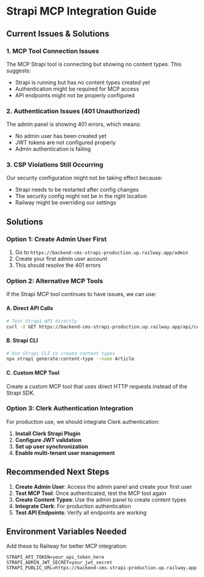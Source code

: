 # Strapi MCP Integration Guide

## Current Issues & Solutions

### 1. MCP Tool Connection Issues
The MCP Strapi tool is connecting but showing no content types. This suggests:
- Strapi is running but has no content types created yet
- Authentication might be required for MCP access
- API endpoints might not be properly configured

### 2. Authentication Issues (401 Unauthorized)
The admin panel is showing 401 errors, which means:
- No admin user has been created yet
- JWT tokens are not configured properly
- Admin authentication is failing

### 3. CSP Violations Still Occurring
Our security configuration might not be taking effect because:
- Strapi needs to be restarted after config changes
- The security config might not be in the right location
- Railway might be overriding our settings

## Solutions

### Option 1: Create Admin User First
1. Go to `https://backend-cms-strapi-production.up.railway.app/admin`
2. Create your first admin user account
3. This should resolve the 401 errors

### Option 2: Alternative MCP Tools
If the Strapi MCP tool continues to have issues, we can use:

#### A. Direct API Calls
```bash
# Test Strapi API directly
curl -X GET https://backend-cms-strapi-production.up.railway.app/api/content-types
```

#### B. Strapi CLI
```bash
# Use Strapi CLI to create content types
npx strapi generate:content-type --name Article
```

#### C. Custom MCP Tool
Create a custom MCP tool that uses direct HTTP requests instead of the Strapi SDK.

### Option 3: Clerk Authentication Integration
For production use, we should integrate Clerk authentication:

1. **Install Clerk Strapi Plugin**
2. **Configure JWT validation**
3. **Set up user synchronization**
4. **Enable multi-tenant user management**

## Recommended Next Steps

1. **Create Admin User**: Access the admin panel and create your first user
2. **Test MCP Tool**: Once authenticated, test the MCP tool again
3. **Create Content Types**: Use the admin panel to create content types
4. **Integrate Clerk**: For production authentication
5. **Test API Endpoints**: Verify all endpoints are working

## Environment Variables Needed

Add these to Railway for better MCP integration:
```
STRAPI_API_TOKEN=your_api_token_here
STRAPI_ADMIN_JWT_SECRET=your_jwt_secret
STRAPI_PUBLIC_URL=https://backend-cms-strapi-production.up.railway.app
```
